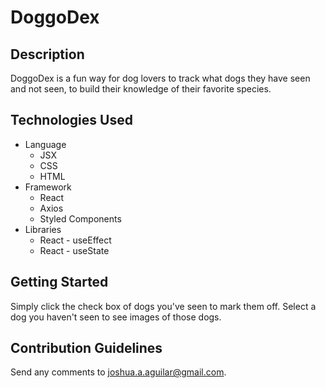 # DoggoDex

## Description

DoggoDex is a fun way for dog lovers to track what dogs they have seen and not seen, to build their knowledge of their favorite species.

## Technologies Used

* Language
  * JSX
  * CSS
  * HTML
* Framework
  * React
  * Axios
  * Styled Components
* Libraries
  * React - useEffect
  * React - useState

## Getting Started

Simply click the check box of dogs you've seen to mark them off.
Select a dog you haven't seen to see images of those dogs.

## Contribution Guidelines

Send any comments to joshua.a.aguilar@gmail.com.

